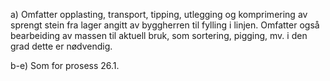 a) Omfatter opplasting, transport, tipping, utlegging og komprimering av sprengt stein fra lager angitt av byggherren til fylling i linjen. Omfatter også bearbeiding av massen til aktuell bruk, som sortering, pigging, mv. i den grad dette er nødvendig.

b-e) Som for prosess 26.1.

